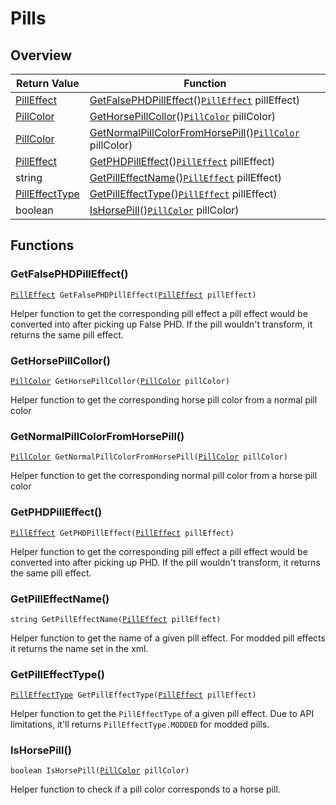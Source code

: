 # Pills

## Overview

| Return Value | Function |
| - | - |
| [PillEffect](https://wofsauge.github.io/IsaacDocs/rep/enums/PillEffect.html) | [GetFalsePHDPillEffect](pills.md#getfalsephdpilleffect)()[`PillEffect`](https://wofsauge.github.io/IsaacDocs/rep/enums/PillEffect.html) pillEffect) |
| [PillColor](https://wofsauge.github.io/IsaacDocs/rep/enums/PillColor.html) | [GetHorsePillCollor](pills.md#gethorsepillcollor)()[`PillColor`](https://wofsauge.github.io/IsaacDocs/rep/enums/PillColor.html) pillColor) |
| [PillColor](https://wofsauge.github.io/IsaacDocs/rep/enums/PillColor.html) | [GetNormalPillColorFromHorsePill](pills.md#getnormalpillcolorfromhorsepill)()[`PillColor`](https://wofsauge.github.io/IsaacDocs/rep/enums/PillColor.html) pillColor) |
| [PillEffect](https://wofsauge.github.io/IsaacDocs/rep/enums/PillEffect.html) | [GetPHDPillEffect](pills.md#getphdpilleffect)()[`PillEffect`](https://wofsauge.github.io/IsaacDocs/rep/enums/PillEffect.html) pillEffect) |
| string | [GetPillEffectName](pills.md#getpilleffectname)()[`PillEffect`](https://wofsauge.github.io/IsaacDocs/rep/enums/PillEffect.html) pillEffect) |
| [PillEffectType](../custom-enums/pilleffecttype.md) | [GetPillEffectType](pills.md#getpilleffecttype)()[`PillEffect`](https://wofsauge.github.io/IsaacDocs/rep/enums/PillEffect.html) pillEffect) |
| boolean | [IsHorsePill](pills.md#ishorsepill)()[`PillColor`](https://wofsauge.github.io/IsaacDocs/rep/enums/PillColor.html) pillColor) |

## Functions

### GetFalsePHDPillEffect()

[`PillEffect`](https://wofsauge.github.io/IsaacDocs/rep/enums/PillEffect.html)` GetFalsePHDPillEffect(`[`PillEffect`](https://wofsauge.github.io/IsaacDocs/rep/enums/PillEffect.html)` pillEffect)`

Helper function to get the corresponding pill effect a pill effect would be converted into after picking up False PHD. 
If the pill wouldn't transform, it returns the same pill effect. 

### GetHorsePillCollor()

[`PillColor`](https://wofsauge.github.io/IsaacDocs/rep/enums/PillColor.html)` GetHorsePillCollor(`[`PillColor`](https://wofsauge.github.io/IsaacDocs/rep/enums/PillColor.html)` pillColor)`

Helper function to get the corresponding horse pill color from a normal pill color 

### GetNormalPillColorFromHorsePill()

[`PillColor`](https://wofsauge.github.io/IsaacDocs/rep/enums/PillColor.html)` GetNormalPillColorFromHorsePill(`[`PillColor`](https://wofsauge.github.io/IsaacDocs/rep/enums/PillColor.html)` pillColor)`

Helper function to get the corresponding normal pill color from a horse pill color 

### GetPHDPillEffect()

[`PillEffect`](https://wofsauge.github.io/IsaacDocs/rep/enums/PillEffect.html)` GetPHDPillEffect(`[`PillEffect`](https://wofsauge.github.io/IsaacDocs/rep/enums/PillEffect.html)` pillEffect)`

Helper function to get the corresponding pill effect a pill effect would be converted into after picking up PHD. 
If the pill wouldn't transform, it returns the same pill effect. 

### GetPillEffectName()

`string GetPillEffectName(`[`PillEffect`](https://wofsauge.github.io/IsaacDocs/rep/enums/PillEffect.html)` pillEffect)`

Helper function to get the name of a given pill effect. For modded pill effects it returns the name set in the xml. 

### GetPillEffectType()

[`PillEffectType`](../custom-enums/pilleffecttype.md)` GetPillEffectType(`[`PillEffect`](https://wofsauge.github.io/IsaacDocs/rep/enums/PillEffect.html)` pillEffect)`

Helper function to get the `PillEffectType` of a given pill effect. 
Due to API limitations, it'll returns `PillEffectType.MODDED` for modded pills. 

### IsHorsePill()

`boolean IsHorsePill(`[`PillColor`](https://wofsauge.github.io/IsaacDocs/rep/enums/PillColor.html)` pillColor)`

Helper function to check if a pill color corresponds to a horse pill. 

